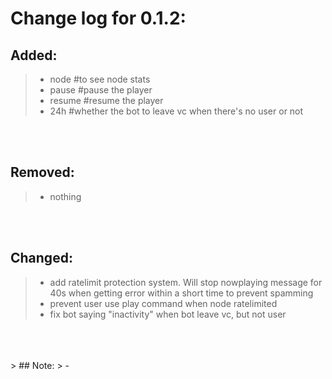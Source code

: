 # Change log for 0.1.2:
## Added:
> - node #to see node stats
> - pause #pause the player
> - resume #resume the player
> - 24h #whether the bot to leave vc when there's no user or not
<br>
<br>

## Removed:
> - nothing
<br>
<br>

## Changed:
> - add ratelimit protection system. Will stop nowplaying message for 40s when getting error within a short time to prevent spamming
> - prevent user use play command when node ratelimited
> - fix bot saying "inactivity" when bot leave vc, but not user
<br>
<br>
<br>
> ## Note:
> - 